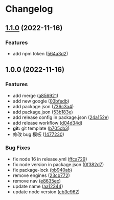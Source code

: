 # Changelog

## [1.1.0](https://github.com/luxiaobei/test-issue/compare/v1.0.0...v1.1.0) (2022-11-16)


### Features

* add npm token ([564a3d2](https://github.com/luxiaobei/test-issue/commit/564a3d209f431a1a0b8849cf6d4fa65d2541763b))

## 1.0.0 (2022-11-16)


### Features

* add merge ([a856921](https://github.com/luxiaobei/test-issue/commit/a856921952d29db321ffefaada678307afd3c6fc))
* add new google ([03bfedb](https://github.com/luxiaobei/test-issue/commit/03bfedb3502e238e3d420b8704acc8c8ec0631ff))
* add package.json ([736c3a4](https://github.com/luxiaobei/test-issue/commit/736c3a47eead3296a4a004ea3427513a7551e9cf))
* add package.json ([53b183e](https://github.com/luxiaobei/test-issue/commit/53b183e16f6ef2ac1088cce647d2dfcd416e89d9))
* add release config in package.json ([24a152e](https://github.com/luxiaobei/test-issue/commit/24a152e3cdf6633d7b6439c7c0f4da232838ee30))
* add release workflow ([d04d34d](https://github.com/luxiaobei/test-issue/commit/d04d34d64a5023295fc9b08c03e55a2bafc6d575))
* **git:** git template ([b705cb3](https://github.com/luxiaobei/test-issue/commit/b705cb3195030c7221e3b2feeefade0d516a1fe1))
* 修改 bug 模板 ([1477230](https://github.com/luxiaobei/test-issue/commit/14772309b12d1f9f31cfb89cc46d2d89681cda79))


### Bug Fixes

* fix node 16 in release.yml ([ffca729](https://github.com/luxiaobei/test-issue/commit/ffca729b7607c1a411f10c2f0d8e5e76f2463f60))
* fix node version in package.json ([0f382d7](https://github.com/luxiaobei/test-issue/commit/0f382d70d666c6b43515a5c8a9db0a5bce3fc3cc))
* fix package-lock ([bb940ab](https://github.com/luxiaobei/test-issue/commit/bb940abc55109b8471a88dfb546ee332e5127262))
* remove engines ([23cb772](https://github.com/luxiaobei/test-issue/commit/23cb7723aca9d1579ea6049ed366868c9e586c82))
* remove nav ([e8635ec](https://github.com/luxiaobei/test-issue/commit/e8635ec25be463a53c56ba8f68c23d61eca61ef9))
* update name ([aa12344](https://github.com/luxiaobei/test-issue/commit/aa1234426675c485072fe28cb9771ee74410e4a5))
* update node version ([cb3e962](https://github.com/luxiaobei/test-issue/commit/cb3e9628968d1e8b8dbb90577f658531b5b4c900))
